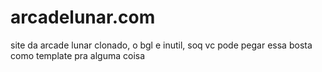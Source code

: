 # arcadelunar.com
site da arcade lunar clonado, o bgl e inutil, soq vc pode pegar essa bosta como template pra alguma coisa 
